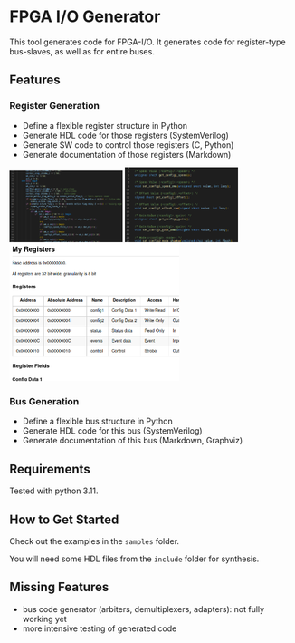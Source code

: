 FPGA I/O Generator
==================

This tool generates code for FPGA-I/O. It generates code for register-type bus-slaves, as well as for entire buses.


## Features

### Register Generation

- Define a flexible register structure in Python
- Generate HDL code for those registers (SystemVerilog)
- Generate SW code to control those registers (C, Python)
- Generate documentation of those registers (Markdown)

<img src="./doc/demo_03_sv.png" width="200" />
<img src="./doc/demo_03_h.png" width="200" />
<img src="./doc/demo_03_md.png" width="300" />


### Bus Generation

- Define a flexible bus structure in Python
- Generate HDL code for this bus (SystemVerilog)
- Generate documentation of this bus (Markdown, Graphviz)


## Requirements

Tested with python 3.11.


## How to Get Started

Check out the examples in the `samples` folder.

You will need some HDL files from the `include` folder for synthesis.


## Missing Features

- bus code generator (arbiters, demultiplexers, adapters): not fully working yet
- more intensive testing of generated code
